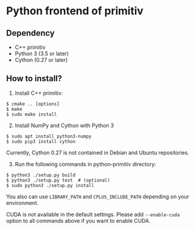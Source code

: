 Python frontend of primitiv
=================================

Dependency
---------------------------------

* C++ primitiv
* Python 3 (3.5 or later)
* Cython (0.27 or later)

How to install?
---------------------------------

1. Install C++ primitiv:

```
$ cmake .. [options]
$ make
$ sudo make install
```

2. Install NumPy and Cython with Python 3

```
$ sudo apt install python3-numpy
$ sudo pip3 install cython
```

Currently, Cython 0.27 is not contained in Debian and Ubuntu repositories.

3. Run the following commands in python-primitiv directory:

```
$ python3 ./setup.py build
$ python3 ./setup.py test  # (optional)
$ sudo python3 ./setup.py install
```

You also can use `LIBRARY_PATH` and `CPLUS_INCLUDE_PATH` depending on your environment.

CUDA is not available in the default settings. Please add `--enable-cuda` option
to all commands above if you want to enable CUDA.
